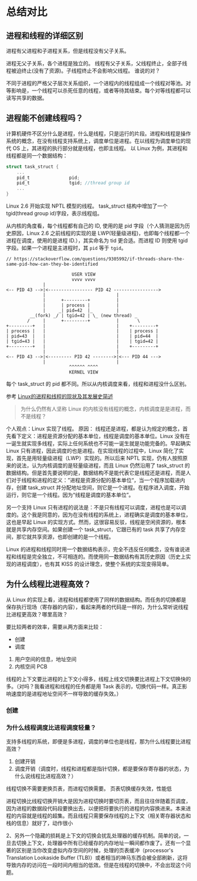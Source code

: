 # 总结对比

## 进程和线程的详细区别

进程有父进程和子进程关系，但是线程没有父子关系。

进程无父子关系，各个进程是独立的。
线程有父子关系，父线程终止，全部子线程被迫终止(没有了资源)。子线程终止不会影响父线程。
谁说的对？

不同于进程的严格父子层次关系组织，一个进程内的线程组成一个线程对等池。对等影响是，一个线程可以杀死任意的线程，或者等待其结束。每个对等线程都可以读写共享的数据。


## 进程能不创建线程吗？

计算机硬件不区分什么是进程，什么是线程，只是运行的片段。进程和线程是操作系统的概念，在没有线程支持系统上，调度单位是进程。在以线程为调度单位的现代 OS 上，其进程的执行部分就是线程，也即主线程。
以 Linux 为例，其进程和线程都是同一个数据结构：

```C
struct task_struct {
    ...
	pid_t				pid;
	pid_t				tgid; //thread group id
    ...
}
```

Linux 2.6 开始实现 NPTL 模型的线程。 task_struct 结构中增加了一个tgid(thread group id)字段，表示线程组。

从内核的角度看，每个线程都有自己的 ID, 使用的是 pid 字段（个人猜测是因为历史原因，Linux 2.6 之前线程的实现的是 LWP(轻量级进程)，也即每个线程都一个进程在调度，使用的是进程 ID.），其实命名为 tid 更合适。而进程 ID 则使用 tgid 字段。如果一个进程是主进程时，其 `pid` 等于 `tgid`。

```
// https://stackoverflow.com/questions/9305992/if-threads-share-the-same-pid-how-can-they-be-identified

                         USER VIEW
                         vvvv vvvv
              |
<-- PID 43 -->|<----------------- PID 42 ----------------->
              |                           |
              |      +---------+          |
              |      | process |          |
              |     _| pid=42  |_         |
         __(fork) _/ | tgid=42 | \_ (new thread) _
        /     |      +---------+          |       \
+---------+   |                           |    +---------+
| process |   |                           |    | process |
| pid=43  |   |                           |    | pid=44  |
| tgid=43 |   |                           |    | tgid=42 |
+---------+   |                           |    +---------+
              |                           |
<-- PID 43 -->|<--------- PID 42 -------->|<--- PID 44 --->
              |                           |
                        ^^^^^^ ^^^^
                        KERNEL VIEW
``` 



每个 task_struct 的 pid 都不同。所以从内核调度来看，线程和进程没什么区别。

参考 [Linux的进程和线程的现状及其发展史简述](https://www.cnblogs.com/yudidi/p/12417285.html)
[](https://blog.csdn.net/adcxf/article/details/3940982)


> 为什么仍然有人坚称 Linux 的内核没有线程的概念，内核调度是是进程，而不是线程？

个人观点：Linux 实现了线程。
原因：
线程还是进程，都是认为规定的概念，首先看下定义：进程是资源分配的基本单位，线程是调度的基本单位。Linux 没有在一诞生就实现多线程，实际上任何系统也不可能一诞生就是功能完备的。早起确实 Linux 只有进程，因此调度的也是进程。在实现线程的过程中，Linux 简化了实现，首先是用轻量级进程（LWP）实现的。所以后来 NPTL 实现，仍有人按照原来的说法，认为内核调度的是轻量级进程，而且 Linux 仍然沿用了 task_struct 的数据结构。但是首先要说明的是，数据结构不是能代表它是线程还是进程，而是人们对于线程和进程的定义：”进程是资源分配的基本单位“，当一个程序加载进内存，创建 task_struct 并分配地址空间，则它是一个进程。在程序进入调度，开始运行，则它是一个线程。因为“线程是调度的基本单位”。

另一个支持 Linux 只有进程的说法是：不是只有线程可以调度，进程也是可以调度的。这个我是同意的，因为在没有线程的系统上，进程确实是调度的基本单位，这也是早起 Linux 的实现方式。然而，这很容易反驳，线程是空闲资源的，根本就是共享内存空间。如果创建一个 task_struct，它跟已有的 task 共享了内存空间，那它就共享资源，也即创建的是一个线程。


Linux 的进程和线程同时用一个数据结构表示，完全不违反任何概念，没有谁说进程和线程是完全独立，不可相连的。而使用同一数据结构有其历史原因（历史上实现的进程调度），也有其 KISS 的设计理念，使整个系统的实现变得简单。


## 为什么线程比进程高效？

从 Linux 的实现上看，进程和线程都使用了同样的数据结构。而任务的切换都是保存执行现场（寄存器的内容），看起来两者的代码是一样的，为什么常听说线程比进程更高效？哪里高效？

要比较两者的效率，需要从两方面来比较：

- 创建
- 调度

1. 用户空间的信息，地址空间
2. 内核空间 PCB

线程的上下文要比进程的上下文小得多，线程上线文切换要比进程上下文切换快的多。（对吗？我看进程和线程的任务都是用 Task 表示的，切换代码一样。真正影响速度的是进程地址空间不一样导致的缓存失效。）

### 创建

### 为什么线程调度比进程调度轻量？

支持多线程的系统，即便是多进程，调度的单位也是线程，那为什么线程要比进程高效？

1. 创建开销
2. 调度开销（调度时，线程和进程都是指针切换，都是要保存寄存器的状态，为什么说线程比进程高效？）


线程切换不需要更换页表，而进程切换需要。
页表切换缓存失效，性能低

进程切换比线程切换开销大是因为进程切换时要切页表，而且往往伴随着页调度，因为进程的数据段代码段要换出去，以便把将要执行的进程的内容换进来。本来进程的内容就是线程的超集。而且线程只需要保存线程的上下文（相关寄存器状态和栈的信息）就好了，动作很小

2、另外一个隐藏的损耗是上下文的切换会扰乱处理器的缓存机制。简单的说，一旦去切换上下文，处理器中所有已经缓存的内存地址一瞬间都作废了。还有一个显著的区别是当你改变虚拟内存空间的时候，处理的页表缓冲（processor's Translation Lookaside Buffer (TLB)）或者相当的神马东西会被全部刷新，这将导致内存的访问在一段时间内相当的低效。但是在线程的切换中，不会出现这个问题。
